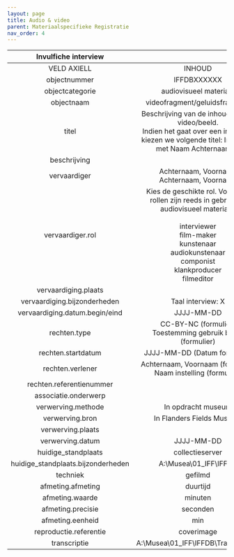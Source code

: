 ```yaml
---
layout: page
title: Audio & video
parent: Materiaalspecifieke Registratie
nav_order: 4
---
```


|        Invulfiche interview        |                                                                 |
|:----------------------------------:|:---------------------------------------------------------------:|
| VELD AXIELL                        | INHOUD                                                          |
| objectnummer                       | IFFDBXXXXXX                                                     |
| objectcategorie                    | audiovisueel materiaal                                          |
| objectnaam                         | videofragment/geluidsfragment                                   |
| titel                              | Beschrijving van de inhoud van de video/beeld. <br>Indien het gaat over een interview kiezen we volgende titel: Interview met Naam Achternaam, X                                |
| beschrijving                       |                                                                 |
| vervaardiger                       | Achternaam, Voornaam<br>Achternaam, Voornaam                    |
| vervaardiger.rol                   | Kies de geschikte rol. Volgende rollen zijn reeds in gebruik bij audiovisueel materiaal:<br><br>interviewer<br>film-maker<br>kunstenaar<br>audiokunstenaar<br>componist<br>klankproducer<br>filmeditor                     |
| vervaardiging.plaats               |                                                                 |
| vervaardiging.bijzonderheden       | Taal interview: X                                               |
| vervaardiging.datum.begin/eind     | JJJJ-MM-DD                                                      |
| rechten.type                       | CC-BY-NC (formulier)<br>Toestemming gebruik beeld (formulier)   |
| rechten.startdatum                 | JJJJ-MM-DD (Datum formulier)                                    |
| rechten.verlener                   | Achternaam, Voornaam (formulier)<br>Naam instelling (formulier) |
| rechten.referentienummer           |                                                                 |
| associatie.onderwerp               |                                                                 |
| verwerving.methode                 | In opdracht museum                                              |
| verwerving.bron                    | In Flanders Fields Museum                                       |
| verwerving.plaats                  |                                                                 |
| verwerving.datum                   | JJJJ-MM-DD                                                      |
| huidige_standplaats                | collectieserver                                                 |
| huidige_standplaats.bijzonderheden | A:\Musea\01_IFF\IFFDB                                           |
| techniek                           | gefilmd                                                         |
| afmeting.afmeting                  | duurtijd                                                        |
| afmeting.waarde                    | minuten                                                         |
| afmeting.precisie                  | seconden                                                        |
| afmeting.eenheid                   | min                                                             |
| reproductie.referentie             | coverimage                                                      |
| transcriptie                       | A:\Musea\01_IFF\IFFDB\Transcripties                             |
